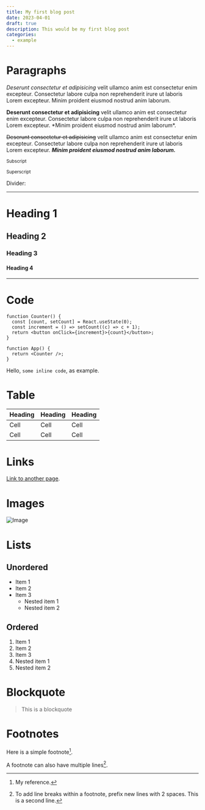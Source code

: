 ```yaml
---
title: My first blog post
date: 2023-04-01
draft: true
description: This would be my first blog post
categories:
  - example
---
```


# Paragraphs

_Deserunt consectetur et adipisicing_ velit ullamco anim est consectetur enim
excepteur. Consectetur labore culpa non reprehenderit irure ut laboris Lorem
excepteur. Minim proident eiusmod nostrud anim laborum.

**Deserunt consectetur et adipisicing** velit ullamco anim est consectetur enim
excepteur. Consectetur labore culpa non reprehenderit irure ut laboris Lorem
excepteur. \*Minim proident eiusmod nostrud anim laborum\*.

~~Deserunt consectetur et adipisicing~~ velit ullamco anim est consectetur enim
excepteur. Consectetur labore culpa non reprehenderit irure ut laboris Lorem
excepteur. **_Minim proident eiusmod nostrud anim laborum._**

<sub>Subscript</sub>

<sup>Superscript</sup>

Divider:

---

# Heading 1

## Heading 2

### Heading 3

#### Heading 4

---

# Code

```tsx
function Counter() {
  const [count, setCount] = React.useState(0);
  const increment = () => setCount((c) => c + 1);
  return <button onClick={increment}>{count}</button>;
}

function App() {
  return <Counter />;
}
```

Hello, `some inline code`, as example.

# Table

| Heading | Heading | Heading |
|---------|---------|---------|
| Cell    | Cell    | Cell    |
| Cell    | Cell    | Cell    |

# Links

[Link to another page](https://google.com).

# Images

![Image](https://ik.imagekit.io/joepkockelkorn/tr:ar-16-9,w-768,f-auto/mindspace-studio-UrrYymj6R80-unsplash.jpg)

# Lists

## Unordered

- Item 1
- Item 2
- Item 3
  - Nested item 1
  - Nested item 2

## Ordered

1. Item 1
2. Item 2
3. Item 3
4. Nested item 1
5. Nested item 2

# Blockquote

> This is a blockquote

# Footnotes

Here is a simple footnote[^1].

A footnote can also have multiple lines[^2].

[^1]: My reference.
[^2]:
    To add line breaks within a footnote, prefix new lines with 2 spaces. This
    is a second line.

